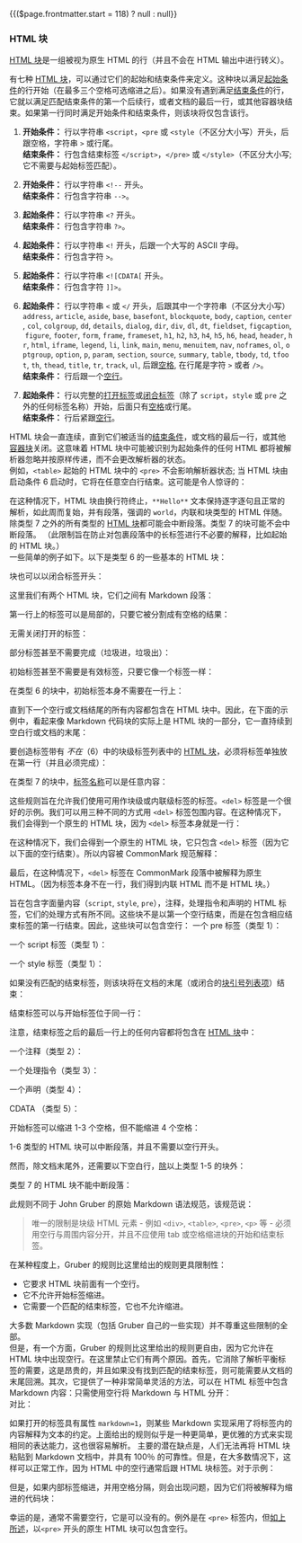 {{($page.frontmatter.start = 118) ? null : null}}
### HTML 块

[HTML 块](https://github.github.com/gfm/#html-block)是一组被视为原生 HTML 的行（并且不会在 HTML 输出中进行转义）。  
  
有七种 [HTML 块](https://github.github.com/gfm/#html-block)，可以通过它们的起始和结束条件来定义。这种块以满足[起始条件](https://github.github.com/gfm/#start-condition)的行开始（在最多三个空格可选缩进之后）。如果没有遇到满足[结束条件](https://github.github.com/gfm/#end-condition)的行，它就以满足匹配结束条件的第一个后续行，或者文档的最后一行，或其他容器块结束。如果第一行同时满足开始条件和结束条件，则该块将仅包含该行。

1. **开始条件：** 行以字符串 `<script`，`<pre` 或 `<style`（不区分大小写）开头，后跟空格，字符串 `>` 或行尾。   
   **结束条件：** 行包含结束标签 `</script>`，`</pre>` 或 `</style>`（不区分大小写;它不需要与起始标签匹配）。  
    
2.  **开始条件：** 行以字符串 `<!--` 开头。    
    **结束条件：** 行包含字符串 `-->`。
    
3.  **起始条件：** 行以字符串 `<?` 开头。    
    **结束条件：** 行包含字符串 `?>`。
    
4.  **起始条件：** 行以字符串 `<!` 开头，后跟一个大写的 ASCII 字母。    
    **结束条件：** 行包含字符 `>`。
    
5.  **起始条件：** 行以字符串 `<![CDATA[` 开头。     
    **结束条件：** 行包含字符 `]]>`。
    
6.  **起始条件：** 行以字符串 `<` 或 `</` 开头，后跟其中一个字符串（不区分大小写）`address`, `article`, `aside`, `base`, `basefont`, `blockquote`, `body`, `caption`, `center`, `col`, `colgroup`, `dd`, `details`, `dialog`, `dir`, `div`, `dl`, `dt`, `fieldset`, `figcaption`, `figure`, `footer`, `form`, `frame`, `frameset`, `h1`, `h2`, `h3`, `h4`, `h5`, `h6`, `head`, `header`, `hr`, `html`, `iframe`, `legend`, `li`, `link`, `main`, `menu`, `menuitem`, `nav`, `noframes`, `ol`, `optgroup`, `option`, `p`, `param`, `section`, `source`, `summary`, `table`, `tbody`, `td`, `tfoot`, `th`, `thead`, `title`, `tr`, `track`, `ul`, 后跟[空格](https://github.github.com/gfm/#whitespace), 在行尾是字符 `>` 或者 `/>`。      
    **结束条件：** 行后跟一个[空行](https://github.github.com/gfm/#blank-line)。
7.  **起始条件：** 行以完整的[打开标签](https://github.github.com/gfm/#open-tag)或[闭合标签](https://github.github.com/gfm/#closing-tag)（除了 `script`，`style` 或 `pre` 之外的任何标签名称）开始，后面只有[空格](https://github.github.com/gfm/#whitespace)或行尾。    
    **结束条件：** 行后紧跟[空行](https://github.github.com/gfm/#blank-line)。

HTML 块会一直连续，直到它们被适当的[结束条件](https://github.github.com/gfm/#end-condition)，或文档的最后一行，或其他[容器块](https://github.github.com/gfm/#container-block)关闭。这意味着 HTML 块中可能被识别为起始条件的任何 HTML 都将被解析器忽略并按原样传递，而不会更改解析器的状态。    
例如，`<table>` 起始的 HTML 块中的 `<pre>` 不会影响解析器状态; 当 HTML 块由启动条件 6 启动时，它将在任意空白行结束。这可能是令人惊讶的：  
<Example :index="$page.frontmatter.start++"/>

在这种情况下，HTML 块由换行符终止，`**Hello**` 文本保持逐字逐句且正常的解析，如此周而复始，并有段落，强调的 `world`，内联和块类型的 HTML 伴随。    
除类型 7 之外的所有类型的 [HTML 块](https://github.github.com/gfm/#html-blocks)都可能会中断段落。类型 7 的块可能不会中断段落。 （此限制旨在防止对包裹段落中的长标签进行不必要的解释，比如起始的 HTML 块。）    
一些简单的例子如下。以下是类型 6 的一些基本的 HTML 块：  
<Example :index="$page.frontmatter.start++"/>

<Example :index="$page.frontmatter.start++"/>

块也可以以闭合标签开头：  
<Example :index="$page.frontmatter.start++"/>

这里我们有两个 HTML 块，它们之间有 Markdown 段落：   
<Example :index="$page.frontmatter.start++"/>

第一行上的标签可以是局部的，只要它被分割成有空格的结果：  
<Example :index="$page.frontmatter.start++"/>

<Example :index="$page.frontmatter.start++"/>

无需关闭打开的标签：  
<Example :index="$page.frontmatter.start++"/>

部分标签甚至不需要完成（垃圾进，垃圾出）：   
<Example :index="$page.frontmatter.start++"/>

<Example :index="$page.frontmatter.start++"/>

初始标签甚至不需要是有效标签，只要它像一个标签一样：    
<Example :index="$page.frontmatter.start++"/>

在类型 6 的块中，初始标签本身不需要在一行上：  
<Example :index="$page.frontmatter.start++"/>

<Example :index="$page.frontmatter.start++"/>

直到下一个空行或文档结尾的所有内容都包含在 HTML 块中。因此，在下面的示例中，看起来像 Markdown 代码块的实际上是 HTML 块的一部分，它一直持续到空白行或文档的末尾：    
<Example :index="$page.frontmatter.start++"/>

要创造标签带有 _不在_（6）中的块级标签列表中的 [HTML 块](https://github.github.com/gfm/#html-block)，必须将标签单独放在第一行（并且必须完成）：  
<Example :index="$page.frontmatter.start++"/>

在类型 7 的块中，[标签名称](https://github.github.com/gfm/#tag-name)可以是任意内容：  
<Example :index="$page.frontmatter.start++"/>

<Example :index="$page.frontmatter.start++"/>

<Example :index="$page.frontmatter.start++"/>

这些规则旨在允许我们使用可用作块级或内联级标签的标签。`<del>` 标签是一个很好的示例。我们可以用三种不同的方式用 `<del>` 标签包围内容。在这种情况下，我们会得到一个原生的 HTML 块，因为 `<del>` 标签本身就是一行：  
<Example :index="$page.frontmatter.start++"/>

在这种情况下，我们会得到一个原生的 HTML 块，它只包含 `<del>` 标签（因为它以下面的空行结束）。所以内容被 CommonMark 规范解释：  
<Example :index="$page.frontmatter.start++"/>

最后，在这种情况下，`<del>` 标签在 CommonMark 段落中被解释为原生 HTML。（因为标签本身不在一行，我们得到内联 HTML 而不是 HTML 块。）  
<Example :index="$page.frontmatter.start++"/>

旨在包含字面量内容（`script`, `style`, `pre`），注释，处理指令和声明的 HTML 标签，它们的处理方式有所不同。这些块不是以第一个空行结束，而是在包含相应结束标签的第一行结束。因此，这些块可以包含空行： 
一个 pre 标签（类型 1）：  
<Example :index="$page.frontmatter.start++"/>

一个 script 标签（类型 1）：  
<Example :index="$page.frontmatter.start++"/>

一个 style 标签（类型 1）：  
<Example :index="$page.frontmatter.start++"/>

如果没有匹配的结束标签，则该块将在文档的末尾（或闭合的[块引号](https://github.github.com/gfm/#block-quotes)[列表项](https://github.github.com/gfm/#list-items)）结束：    
<Example :index="$page.frontmatter.start++"/>

<Example :index="$page.frontmatter.start++"/>

<Example :index="$page.frontmatter.start++"/>

结束标签可以与开始标签位于同一行：  
<Example :index="$page.frontmatter.start++"/>

<Example :index="$page.frontmatter.start++"/>

注意，结束标签之后的最后一行上的任何内容都将包含在 [HTML 块](https://github.github.com/gfm/#html-block)中：  
<Example :index="$page.frontmatter.start++"/>

一个注释（类型 2）：  
<Example :index="$page.frontmatter.start++"/>

一个处理指令（类型 3）：  
<Example :index="$page.frontmatter.start++"/>

一个声明（类型 4）：  
<Example :index="$page.frontmatter.start++"/>

CDATA （类型 5）：  
<Example :index="$page.frontmatter.start++"/>

开始标签可以缩进 1-3 个空格，但不能缩进 4 个空格：  
<Example :index="$page.frontmatter.start++"/>

<Example :index="$page.frontmatter.start++"/>

1-6 类型的 HTML 块可以中断段落，并且不需要以空行开头。   
<Example :index="$page.frontmatter.start++"/>

然而，除文档末尾外，还需要以下空白行，[除](https://github.github.com/gfm/#html-block)以上类型 1-5 的块外：    
<Example :index="$page.frontmatter.start++"/>

类型 7 的 HTML 块不能中断段落：   
<Example :index="$page.frontmatter.start++"/>

此规则不同于 John Gruber 的原始 Markdown 语法规范，该规范说：

> 唯一的限制是块级 HTML 元素 - 例如 `<div>`, `<table>`, `<pre>`, `<p>` 等 - 必须用空行与周围内容分开，并且不应使用 tab 或空格缩进块的开始和结束标签。

在某种程度上，Gruber 的规则比这里给出的规则更具限制性：  

* 它要求 HTML 块前面有一个空行。
* 它不允许开始标签缩进。
* 它需要一个匹配的结束标签，它也不允许缩进。

大多数 Markdown 实现（包括 Gruber 自己的一些实现）并不尊重这些限制的全部。    
但是，有一个方面，Gruber 的规则比这里给出的规则更自由，因为它允许在 HTML 块中出现空行。在这里禁止它们有两个原因。首先，它消除了解析平衡标签的需要，这是昂贵的，并且如果没有找到匹配的结束标签，则可能需要从文档的末尾回溯。其次，它提供了一种非常简单灵活的方法，可以在 HTML 标签中包含 Markdown 内容：只需使用空行将 Markdown 与 HTML 分开：    
对比：  
<Example :index="$page.frontmatter.start++"/>

<Example :index="$page.frontmatter.start++"/>

如果打开的标签具有属性 `markdown=1`，则某些 Markdown 实现采用了将标签内的内容解释为文本的约定。上面给出的规则似乎是一种更简单，更优雅的方式来实现相同的表达能力，这也很容易解析。
主要的潜在缺点是，人们无法再将 HTML 块粘贴到 Markdown 文档中，并具有 100％ 的可靠性。但是，在大多数情况下，这样可以正常工作，因为 HTML 中的空行通常后跟 HTML 块标签。对于示例：  
<Example :index="$page.frontmatter.start++"/>
    </table>

但是，如果内部标签缩进，并用空格分隔，则会出现问题，因为它们将被解释为缩进的代码块：  
<Example :index="$page.frontmatter.start++"/>

幸运的是，通常不需要空行，它是可以没有的。例外是在 `<pre>` 标签内，但[如上所述](https://github.github.com/gfm/#html-blocks)，以`<pre>` 开头的原生 HTML 块可以包含空行。